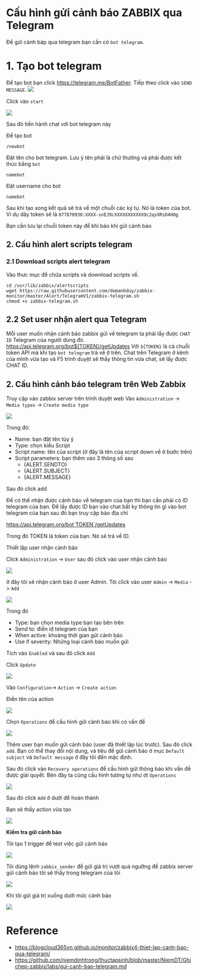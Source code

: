 # Cấu hình gửi cảnh báo ZABBIX qua Telegram

Để gửi cảnh báp qua telegram bạn cần có  `bot telegram`.

# 1. Tạo bot telegram

Để tạo bot bạn click https://telegram.me/BotFather. Tiếp theo click vào `SEND MESSAGE`.
![](https://github.com/niemdinhtrong/thuctapsinh/blob/master/NiemDT/Ghichep-zabbix/images/telegram/1.png)

Click vào `start`

![](https://github.com/niemdinhtrong/thuctapsinh/blob/master/NiemDT/Ghichep-zabbix/images/telegram/2.png)

Sau đó tiến hành chat với bot telegram này

Để tạo bot

```
/newbot
```

Đặt tên cho bot telegram. Lưu ý tên phải là chữ thường và phải được kết thúc bằng `bot`

```
namebot
```

Đặt username cho bot

```
namebot
```

Sau khi tạo xong kết quả sẽ trả về một chuỗi các ký tự. Nó là token của bot. Ví dụ dãy token sẽ là `877870930:XXXX-snEJ9cXXXXXXXXXXX9c2qsXRsD4HOg`

Bạn cần lưu lại chuỗi token này để khi báo khi gửi cảnh báo

## 2. Cấu hình alert scripts telegram
### 2.1 Download scripts alert telegram
Vào thưc mục để chứa scripts và download scripts về.
```
cd /usr/lib/zabbix/alertscripts
wget https://raw.githubusercontent.com/domanhduy/zabbix-monitor/master/Alert/TelegramV1/zabbix-telegram.sh
chmod +x zabbix-telegram.sh
```
## 2.2 Set user nhận alert qua Tetegram
Mỗi user muốn nhận cảnh báo zabbix gửi về telegram ta phải lấy được `CHAT ID` Telegram của người dùng đó.
https://api.telegram.org/bot${TOKEN}/getUpdates
Với `${TOKEN}` là cả chuỗi token API mà khi tạo `bot telegram` trả về ở trên.
Chat trên Telegram ở kênh của mình vừa tạo và F5 trình duyệt sẽ thấy thông tin vừa chat, sẽ lấy được CHAT ID.

## 2. Cấu hình cảnh báo telegram trên Web Zabbix
Truy cập vào zabbix server trên trình duyệt web
Vào `Administration` -> `Media types` -> `Create media type`

![](https://github.com/niemdinhtrong/thuctapsinh/blob/master/NiemDT/Ghichep-zabbix/images/telegram/3.png)

Trong đó: 
 * Name: bạn đặt tên tùy ý
 * Type: chọn kiểu Script
 * Script name: tên của script (ở đây là tên của script down về ở bước trên)
 * Script parameters: bạn thêm vào 3 thông số sau
    * {ALERT.SENDTO}
    * {ALERT.SUBJECT}
    * {ALERT.MESSAGE}

Sau đó click add

Để có thể nhận được cảnh báo về telegram của bạn thì bạn cần phải có ID telegram của bạn. Để lấy được ID bạn vào chat bất ky thông tin gì vào bot telegram của bạn sau đó bạn truy cập bào địa chỉ 

https://api.telegram.org/bot`TOKEN`/getUpdates

Trong đó TOKEN là token của bạn. Nó sẽ trả về ID.

Thiết lập user nhận cảnh báo

Click `Administration` -> `User` sau đó click vào user nhận cảnh báo

![](https://github.com/niemdinhtrong/thuctapsinh/blob/master/NiemDT/Ghichep-zabbix/images/telegram/4.png)

ở đây tôi sẽ nhận cảnh báo ở user Admin. Tôi click vào user `Admin` -> `Media` -> `Add`

![](https://github.com/niemdinhtrong/thuctapsinh/blob/master/NiemDT/Ghichep-zabbix/images/telegram/5.1.png)

Trong đó

 * Type: bạn chọn media type bạn tạo bên trên
 * Send to: điền id telegram của bạn
 * When active: khoảng thời gian gửi cảnh báo
 * Use if severity: Những loại cảnh báo muốn gửi

Tích vào `Enabled` và sau đó click `Add`

Click `Update`

![](https://github.com/niemdinhtrong/thuctapsinh/blob/master/NiemDT/Ghichep-zabbix/images/telegram/6.png)

Vào `Configuration`-> `Action` -> `Create action`

Điền tên của action

![](https://github.com/niemdinhtrong/thuctapsinh/blob/master/NiemDT/Ghichep-zabbix/images/telegram/7.png)

Chọn `Operations` để cấu hình gửi cảnh báo khi có vấn đề

![](https://github.com/niemdinhtrong/thuctapsinh/blob/master/NiemDT/Ghichep-zabbix/images/telegram/8.png)

Thêm user bạn muốn gửi cảnh báo (user đã thiết lập lúc trước). Sau đó click `add`. Bạn có thể thay đổi nội dung, và tiêu đề gửi cảnh báo ở mục `Default subject` và `Default message` ở đây tôi đển mặc định.

Sau đó click vào `Recovery operations` để cấu hình gửi thông báo khi vấn đề được giải quyết. Bên đây ta cũng cấu hình tương tự như ơt `Operations`

![](https://github.com/niemdinhtrong/thuctapsinh/blob/master/NiemDT/Ghichep-zabbix/images/telegram/9.1.png)

Sau đó click `Add` ở dưới để hoàn thành

Bạn sẽ thấy action vừa tạo

![](https://github.com/niemdinhtrong/thuctapsinh/blob/master/NiemDT/Ghichep-zabbix/images/telegram/10.png)

**Kiểm tra gửi cảnh báo**

Tôi tạo 1 trigger để test việc gửi cảnh báo

![](https://github.com/niemdinhtrong/thuctapsinh/blob/master/NiemDT/Ghichep-zabbix/images/telegram/11.png)

Tôi dùng lệnh `zabbix_sender` để gửi giá trị vượt quá ngưỡng để zabbix server gửi cảnh báo tôi sẽ thấy trong telegram của tôi

![](https://github.com/niemdinhtrong/thuctapsinh/blob/master/NiemDT/Ghichep-zabbix/images/telegram/12.png)

Khi tôi gửi giá trị xuống dưới mức cảnh báo

![](https://github.com/niemdinhtrong/thuctapsinh/blob/master/NiemDT/Ghichep-zabbix/images/telegram/13.png)

# Reference
- https://blogcloud365vn.github.io/monitor/zabbix4-thiet-lap-canh-bao-qua-telegram/
- https://github.com/niemdinhtrong/thuctapsinh/blob/master/NiemDT/Ghichep-zabbix/labs/gui-canh-bao-telegram.md
